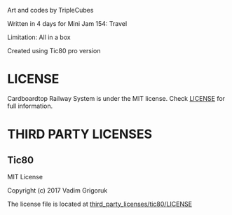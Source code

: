 Art and codes by TripleCubes

Written in 4 days for Mini Jam 154: Travel

Limitation: All in a box

Created using Tic80 pro version

# LICENSE
Cardboardtop Railway System is under the MIT license. Check [LICENSE](LICENSE) for full information.

# THIRD PARTY LICENSES
## Tic80
MIT License

Copyright (c) 2017 Vadim Grigoruk

The license file is located at [third_party_licenses/tic80/LICENSE](third_party_licenses/tic80/LICENSE)
